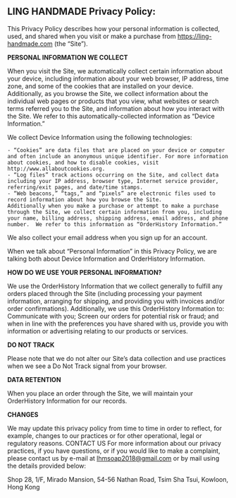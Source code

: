 ## LING HANDMADE Privacy Policy:  

This Privacy Policy describes how your personal information is collected, used, and shared when you visit or make a purchase from https://ling-handmade.com (the “Site”).  

**PERSONAL INFORMATION WE COLLECT**  

When you visit the Site, we automatically collect certain information about your device, including information about your web browser, IP address, time zone, and some of the cookies that are installed on your device. Additionally, as you browse the Site, we collect information about the individual web pages or products that you view, what websites or search terms referred you to the Site, and information about how you interact with the Site. We refer to this automatically-collected information as “Device Information.”

We collect Device Information using the following technologies:  

    - “Cookies” are data files that are placed on your device or computer and often include an anonymous unique identifier. For more information about cookies, and how to disable cookies, visit http://www.allaboutcookies.org.
    - “Log files” track actions occurring on the Site, and collect data including your IP address, browser type, Internet service provider, referring/exit pages, and date/time stamps.
    - “Web beacons,” “tags,” and “pixels” are electronic files used to record information about how you browse the Site.
    Additionally when you make a purchase or attempt to make a purchase through the Site, we collect certain information from you, including your name, billing address, shipping address, email address, and phone number.  We refer to this information as “OrderHistory Information.”

We also collect your email address when you sign up for an account.  

When we talk about “Personal Information” in this Privacy Policy, we are talking both about Device Information and OrderHistory Information.  

**HOW DO WE USE YOUR PERSONAL INFORMATION?**  

We use the OrderHistory Information that we collect generally to fulfill any orders placed through the Site (including processing your payment information, arranging for shipping, and providing you with invoices and/or order confirmations).
Additionally, we use this OrderHistory Information to: Communicate with you; Screen our orders for potential risk or fraud; and
when in line with the preferences you have shared with us, provide you with information or advertising relating to our products or services.  

**DO NOT TRACK**  

Please note that we do not alter our Site’s data collection and use practices when we see a Do Not Track signal from your browser.  

**DATA RETENTION**  

When you place an order through the Site, we will maintain your OrderHistory Information for our records.  

**CHANGES**  

We may update this privacy policy from time to time in order to reflect, for example, changes to our practices or for other operational, legal or regulatory reasons. CONTACT US
For more information about our privacy practices, if you have questions, or if you would like to make a complaint, please contact us by e-mail at lhmsoap2018@gmail.com or by mail using the details provided below:  

Shop 28, 1/F, Mirado Mansion, 54-56 Nathan Road, Tsim Sha Tsui, Kowloon, Hong Kong